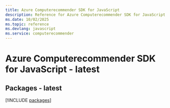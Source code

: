 ```yaml
---
title: Azure Computerecommender SDK for JavaScript
description: Reference for Azure Computerecommender SDK for JavaScript
ms.date: 10/02/2025
ms.topic: reference
ms.devlang: javascript
ms.service: computerecommender
---
```

# Azure Computerecommender SDK for JavaScript - latest
## Packages - latest
[!INCLUDE [packages](computerecommender-index.md)]